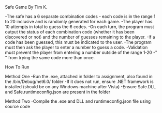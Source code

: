 Safe Game
By Tim K.

-The safe has a 6 separate combination codes - each code is in the range 1 to 20 inclusive and is randomly generated for each game.
-The player has 10 attempts in total to guess the 6 codes.
-On each turn, the program must output the status of each combination code (whether it has been discovered or not) and the number of guesses remaining to the player. 
-If a code has been guessed, this must be indicated to the user. 
-The program must then ask the player to enter a number to guess a code. 
-Validation must prevent the player from entering a number outside of the range 1-20
-"                                " from trying the same code more than once.


How To Run

Method One
-Run the .exe, attached in folder to assignment, also found in the /bin/Debug/net6.0/ folder
-If it does not run, ensure .NET framework is installed (should be on any Windows machine after Vista)
-Ensure Safe.DLL and Safe.runtimeconfig.json are present in the folder

Method Two
-Compile the .exe and DLL and runtimeconfig.json file using source code
